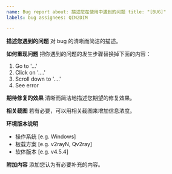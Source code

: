```yaml
---
name: Bug report about: 描述您在使用中遇到的问题 title: "[BUG]"
labels: bug assignees: QIN2DIM

---
```


**描述您遇到的问题**
对 bug 的清晰而简洁的描述。

**如何重现问题**
把你遇到的问题的发生步骤替换掉下面的内容：

1. Go to '...'
2. Click on '....'
3. Scroll down to '....'
4. See error

**期待修复的效果**
清晰而简洁地描述您期望的修复效果。

**相关截图**
若有必要，可以用相关截图来增加信息浓度。

**环境版本说明**

- 操作系统 [e.g. Windows]
- 板载方案 [e.g. v2rayN, Qv2ray]
- 软体版本 [e.g. v4.5.4]

**附加内容**
添加您认为有必要补充的内容。
